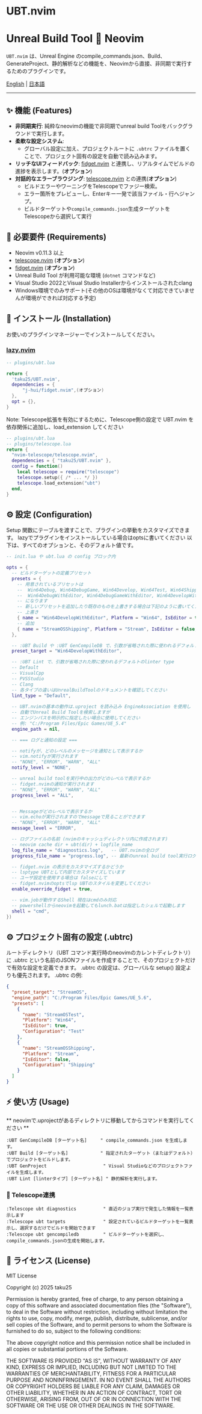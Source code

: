 # UBT.nvim

# Unreal Build Tool 💓 Neovim


`UBT.nvim` は、Unreal Engine のcompile_commands.json、Build、GenerateProject、静的解析などの機能を、Neovimから直接、非同期で実行するためのプラグインです。

[English](./README.md) | [日本語](./README_ja.md)

---

## ✨ 機能 (Features)

*   **非同期実行**: 純粋なneovimの機能で非同期でunreal build Toolをバックグラウンドで実行します。
*   **柔軟な設定システム**:
    *   グローバル設定に加え、プロジェクトルートに `.ubtrc` ファイルを置くことで、プロジェクト固有の設定を自動で読み込みます。
*   **リッチなUIフィードバック**: [fidget.nvim](https://github.com/j-hui/fidget.nvim) と連携し、リアルタイムでビルドの進捗を表示します。(**オプション**)
*   **対話的なエラーブラウジング**: [telescope.nvim](https://github.com/nvim-telescope/telescope.nvim) との連携(**オプション**)
    *   ビルドエラーやワーニングをTelescopeでファジー検索。
    *   エラー箇所をプレビューし、Enterキー一発で該当ファイル・行へジャンプ。
    *   ビルドターゲットや`compile_commands.json`生成ターゲットをTelescopeから選択して実行

## 🔧 必要要件 (Requirements)

*   Neovim v0.11.3 以上
*   [telescope.nvim](https://github.com/nvim-telescope/telescope.nvim) (**オプション**)
*   [fidget.nvim](https://github.com/j-hui/fidget.nvim) (**オプション**)
*   Unreal Build Tool が利用可能な環境 (`dotnet` コマンドなど)
*   Visual Studio 2022とVisual Studio Installerからインストールされたclang
*   Windows環境でのみサポート(その他のOSは環境がなくて対応できていませんが環境ができれば対応する予定)

## 🚀 インストール (Installation)

お使いのプラグインマネージャーでインストールしてください。

### [lazy.nvim](https://github.com/folke/lazy.nvim)

```lua
-- plugins/ubt.lua

return {
  'taku25/UBT.nvim',
  dependencies = {
      "j-hui/fidget.nvim",(オプション)
  },
  opt = {},
}
```

Note: Telescope拡張を有効にするために、Telescope側の設定で UBT.nvim を依存関係に追加し、load_extension してください

```lua
-- plugins/ubt.lua
-- plugins/telescope.lua
return {
  "nvim-telescope/telescope.nvim",
  dependencies = { "taku25/UBT.nvim" },
  config = function()
    local telescope = require("telescope")
    telescope.setup({ /* ... */ })
    telescope.load_extension("ubt")
  end,
}
```


## ⚙️ 設定 (Configuration)
Setup 関数にテーブルを渡すことで、プラグインの挙動をカスタマイズできます。 lazyでプラグインをインストールしている場合はoptsに書いてください
以下は、すべてのオプションと、そのデフォルト値です。

```lua
-- init.lua や ubt.lua の config ブロック内

opts = {
  -- ビルドターゲットの定義プリセット
  presets = {
    -- 用意されているプリセットは
    --  Win64Debug, Win64DebugGame, Win64Develop, Win64Test, Win64Shipping, 
    --  Win64DebugWithEditor, Win64DebugGameWithEditor, Win64DevelopWithEditor
    -- になります
    -- 新しいプリセットを追加したり既存のものを上書きする場合は下記のように書いてください
    -- 上書き
    { name = "Win64DevelopWithEditor", Platform = "Win64", IsEditor = true, Configuration = "Development" },
    -- 追加
    { name = "StreamOSShipping", Platform = "Stream", IsEditor = false, Configuration = "Shipping" },
  },

  -- :UBT Build や :UBT GenCompileDB で、引数が省略された際に使われるデフォルトのターゲット名
  preset_target = "Win64DevelopWithEditor",

  -- :UBT Lint で、引数が省略された際に使われるデフォルトのlinter type
  -- Default
  -- VisualCpp
  -- PVSStudio
  -- Clang
  -- 各タイプの違いはUnrealBuildToolのドキュメントを確認してください
  lint_type = "Default",
  
  -- UBT.nvimの基本の動作は.uproject を読み込み EngineAssociation を使用し
  -- 自動でUnreal Build Toolを検索しますが
  -- エンジンパスを明示的に指定したい場合に使用してください
  -- 例: "C:/Program Files/Epic Games/UE_5.4"
  engine_path = nil,

  -- === ログと通知の設定 ===

  -- notifyが、どのレベルのメッセージを通知として表示するか
  -- vim.notifyが実行されます
  -- "NONE", "ERROR", "WARN", "ALL"
  notify_level = "NONE",

  -- unreal build toolを実行中の出力がどのレベルで表示するか
  -- fidget.nvimの通知が実行されます
  -- "NONE", "ERROR", "WARN", "ALL"
  progress_level = "ALL",


  -- Messageがどのレベルで表示するか
  -- vim.echoが実行されますのでmessageで見ることができます
  -- "NONE", "ERROR", "WARN", "ALL"
  message_level = "ERROR",

  -- ログファイルの名前 (nvimのキャッシュディレクトリ内に作成されます)
  -- neovim cache dir + ubt(dir) + logfile_name
  log_file_name = "diagnostics.log",   -- UBT.nvimの全ログ
  progress_file_name = "progress.log", -- 最新のunreal build tool実行ログ

  -- fidget.nvim の表示をカスタマイズするかどうか
  -- lsptype UBTとして内部でカスタマイズしています
  -- ユーザ設定を使用する場合は falseにして
  -- fidget.nvimのoptsでlsp UBTのスタイルを変更してください
  enable_override_fidget = true,

  -- vim.jobが動作するShell 現在はcmdのみ対応
  -- powershellからneovimを起動してもlunch.batは指定したシェルで起動します
  shell = "cmd",
})
```


## ⚙️ プロジェクト固有の設定 (.ubtrc) 
ルートディレクトリ（UBT コマンド実行時のneovimのカレントディレクトリ）に .ubtrc という名前のJSONファイルを作成することで、そのプロジェクトだけで有効な設定を定義できます。
.ubtrc の設定は、グローバルな setup() 設定よりも優先されます。
.ubtrc の例:
```JSON
{
  "preset_target": "StreamOS",
  "engine_path": "C:/Program Files/Epic Games/UE_5.6",
  "presets": [
    {
      "name": "StreamOSTest",
      "Platform": "Win64",
      "IsEditor": true,
      "Configuration": "Test"
    },
    {
      "name": "StreamOSShipping",
      "Platform": "Stream",
      "IsEditor": false,
      "Configuration": "Shipping"
    }
  ]
}
```
## ⚡ 使い方 (Usage)

** neovimで.uprojectがあるディレクトリに移動してからコマンドを実行してください **


``` viml
:UBT GenCompileDB [ターゲット名]     " compile_commands.json を生成します。
:UBT Build [ターゲット名]            " 指定されたターゲット（またはデフォルト）でプロジェクトをビルドします。
:UBT GenProject                     " Visual Studioなどのプロジェクトファイルを生成します。
:UBT Lint [linterタイプ] [ターゲット名] " 静的解析を実行します。
``` 


### 🔭 Telescope連携 

``` viml
:Telescope ubt diagnostics          " 直近のジョブ実行で発生した情報を一覧表示します
:Telescope ubt targets              " 設定されているビルドターゲットを一覧表示し、選択するだけでビルドを開始できます
:Telescope ubt gencompiledb         " ビルドターゲットを選択し、compile_commands.jsonの生成を開始します。
```

## 📜 ライセンス (License)
MIT License

Copyright (c) 2025 taku25

Permission is hereby granted, free of charge, to any person obtaining a copy
of this software and associated documentation files (the "Software"), to deal
in the Software without restriction, including without limitation the rights
to use, copy, modify, merge, publish, distribute, sublicense, and/or sell
copies of the Software, and to permit persons to whom the Software is
furnished to do so, subject to the following conditions:

The above copyright notice and this permission notice shall be included in all
copies or substantial portions of the Software.

THE SOFTWARE IS PROVIDED "AS IS", WITHOUT WARRANTY OF ANY KIND, EXPRESS OR
IMPLIED, INCLUDING BUT NOT LIMITED TO THE WARRANTIES OF MERCHANTABILITY,
FITNESS FOR A PARTICULAR PURPOSE AND NONINFRINGEMENT. IN NO EVENT SHALL THE
AUTHORS OR COPYRIGHT HOLDERS BE LIABLE FOR ANY CLAIM, DAMAGES OR OTHER
LIABILITY, WHETHER IN AN ACTION OF CONTRACT, TORT OR OTHERWISE, ARISING FROM,
OUT OF OR IN CONNECTION WITH THE SOFTWARE OR THE USE OR OTHER DEALINGS IN THE
SOFTWARE.
